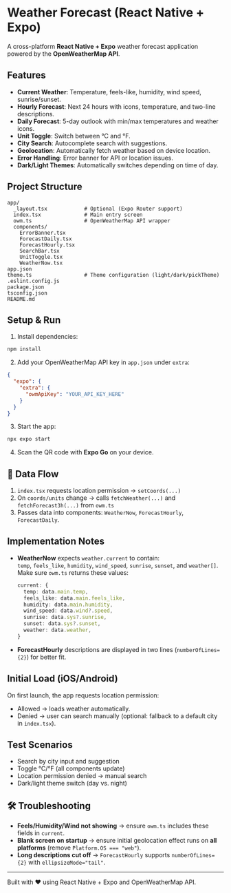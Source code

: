 
# Weather Forecast (React Native + Expo)

A cross-platform **React Native + Expo** weather forecast application powered by the **OpenWeatherMap API**.

##  Features
- **Current Weather**: Temperature, feels-like, humidity, wind speed, sunrise/sunset.
- **Hourly Forecast**: Next 24 hours with icons, temperature, and two-line descriptions.
- **Daily Forecast**: 5-day outlook with min/max temperatures and weather icons.
- **Unit Toggle**: Switch between °C and °F.
- **City Search**: Autocomplete search with suggestions.
- **Geolocation**: Automatically fetch weather based on device location.
- **Error Handling**: Error banner for API or location issues.
- **Dark/Light Themes**: Automatically switches depending on time of day.

##  Project Structure
```
app/
  _layout.tsx            # Optional (Expo Router support)
  index.tsx              # Main entry screen
  owm.ts                 # OpenWeatherMap API wrapper
  components/
    ErrorBanner.tsx
    ForecastDaily.tsx
    ForecastHourly.tsx
    SearchBar.tsx
    UnitToggle.tsx
    WeatherNow.tsx
app.json
theme.ts                 # Theme configuration (light/dark/pickTheme)
.eslint.config.js
package.json
tsconfig.json
README.md
```

##  Setup & Run
1. Install dependencies:
```bash
npm install
```

2. Add your OpenWeatherMap API key in `app.json` under `extra`:
```json
{
  "expo": {
    "extra": {
      "owmApiKey": "YOUR_API_KEY_HERE"
    }
  }
}
```

3. Start the app:
```bash
npx expo start
```

4. Scan the QR code with **Expo Go** on your device.

## 🔌 Data Flow
1. `index.tsx` requests location permission → `setCoords(...)`  
2. On `coords/units` change → calls `fetchWeather(...)` and `fetchForecast3h(...)` from `owm.ts`  
3. Passes data into components: `WeatherNow`, `ForecastHourly`, `ForecastDaily`.

##  Implementation Notes
- **WeatherNow** expects `weather.current` to contain:  
  `temp`, `feels_like`, `humidity`, `wind_speed`, `sunrise`, `sunset`, and `weather[]`.  
  Make sure `owm.ts` returns these values:
  ```ts
  current: {
    temp: data.main.temp,
    feels_like: data.main.feels_like,
    humidity: data.main.humidity,
    wind_speed: data.wind?.speed,
    sunrise: data.sys?.sunrise,
    sunset: data.sys?.sunset,
    weather: data.weather,
  }
  ```
- **ForecastHourly** descriptions are displayed in two lines (`numberOfLines={2}`) for better fit.

##  Initial Load (iOS/Android)
On first launch, the app requests location permission:  
- Allowed → loads weather automatically.  
- Denied → user can search manually (optional: fallback to a default city in `index.tsx`).

##  Test Scenarios
- Search by city input and suggestion
- Toggle °C/°F (all components update)
- Location permission denied → manual search
- Dark/light theme switch (day vs. night)

## 🛠 Troubleshooting
- **Feels/Humidity/Wind not showing** → ensure `owm.ts` includes these fields in `current`.
- **Blank screen on startup** → ensure initial geolocation effect runs on **all platforms** (remove `Platform.OS === "web"`).
- **Long descriptions cut off** → `ForecastHourly` supports `numberOfLines={2}` with `ellipsizeMode="tail"`.



---

Built with ❤️ using React Native + Expo and OpenWeatherMap API.
